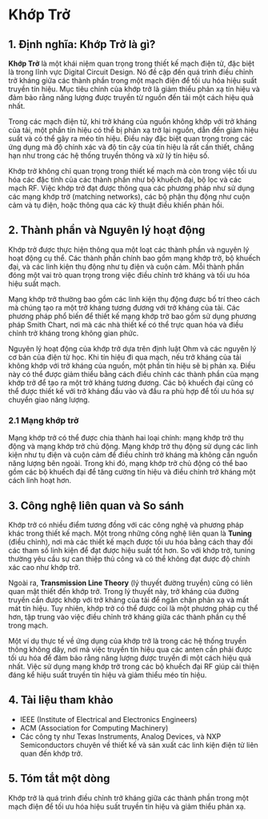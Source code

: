 # Khớp Trở

## 1. Định nghĩa: **Khớp Trở** là gì?
**Khớp Trở** là một khái niệm quan trọng trong thiết kế mạch điện tử, đặc biệt là trong lĩnh vực Digital Circuit Design. Nó đề cập đến quá trình điều chỉnh trở kháng giữa các thành phần trong một mạch điện để tối ưu hóa hiệu suất truyền tín hiệu. Mục tiêu chính của khớp trở là giảm thiểu phản xạ tín hiệu và đảm bảo rằng năng lượng được truyền từ nguồn đến tải một cách hiệu quả nhất. 

Trong các mạch điện tử, khi trở kháng của nguồn không khớp với trở kháng của tải, một phần tín hiệu có thể bị phản xạ trở lại nguồn, dẫn đến giảm hiệu suất và có thể gây ra méo tín hiệu. Điều này đặc biệt quan trọng trong các ứng dụng mà độ chính xác và độ tin cậy của tín hiệu là rất cần thiết, chẳng hạn như trong các hệ thống truyền thông và xử lý tín hiệu số.

Khớp trở không chỉ quan trọng trong thiết kế mạch mà còn trong việc tối ưu hóa các đặc tính của các thành phần như bộ khuếch đại, bộ lọc và các mạch RF. Việc khớp trở đạt được thông qua các phương pháp như sử dụng các mạng khớp trở (matching networks), các bộ phận thụ động như cuộn cảm và tụ điện, hoặc thông qua các kỹ thuật điều khiển phản hồi.

## 2. Thành phần và Nguyên lý hoạt động
Khớp trở được thực hiện thông qua một loạt các thành phần và nguyên lý hoạt động cụ thể. Các thành phần chính bao gồm mạng khớp trở, bộ khuếch đại, và các linh kiện thụ động như tụ điện và cuộn cảm. Mỗi thành phần đóng một vai trò quan trọng trong việc điều chỉnh trở kháng và tối ưu hóa hiệu suất mạch.

Mạng khớp trở thường bao gồm các linh kiện thụ động được bố trí theo cách mà chúng tạo ra một trở kháng tương đương với trở kháng của tải. Các phương pháp phổ biến để thiết kế mạng khớp trở bao gồm sử dụng phương pháp Smith Chart, nơi mà các nhà thiết kế có thể trực quan hóa và điều chỉnh trở kháng trong không gian phức. 

Nguyên lý hoạt động của khớp trở dựa trên định luật Ohm và các nguyên lý cơ bản của điện từ học. Khi tín hiệu đi qua mạch, nếu trở kháng của tải không khớp với trở kháng của nguồn, một phần tín hiệu sẽ bị phản xạ. Điều này có thể được giảm thiểu bằng cách điều chỉnh các thành phần của mạng khớp trở để tạo ra một trở kháng tương đương. Các bộ khuếch đại cũng có thể được thiết kế với trở kháng đầu vào và đầu ra phù hợp để tối ưu hóa sự chuyển giao năng lượng.

### 2.1 Mạng khớp trở
Mạng khớp trở có thể được chia thành hai loại chính: mạng khớp trở thụ động và mạng khớp trở chủ động. Mạng khớp trở thụ động sử dụng các linh kiện như tụ điện và cuộn cảm để điều chỉnh trở kháng mà không cần nguồn năng lượng bên ngoài. Trong khi đó, mạng khớp trở chủ động có thể bao gồm các bộ khuếch đại để tăng cường tín hiệu và điều chỉnh trở kháng một cách linh hoạt hơn.

## 3. Công nghệ liên quan và So sánh
Khớp trở có nhiều điểm tương đồng với các công nghệ và phương pháp khác trong thiết kế mạch. Một trong những công nghệ liên quan là **Tuning** (điều chỉnh), nơi mà các thiết kế mạch được tối ưu hóa bằng cách thay đổi các tham số linh kiện để đạt được hiệu suất tốt hơn. So với khớp trở, tuning thường yêu cầu sự can thiệp thủ công và có thể không đạt được độ chính xác cao như khớp trở.

Ngoài ra, **Transmission Line Theory** (lý thuyết đường truyền) cũng có liên quan mật thiết đến khớp trở. Trong lý thuyết này, trở kháng của đường truyền cần được khớp với trở kháng của tải để ngăn chặn phản xạ và mất mát tín hiệu. Tuy nhiên, khớp trở có thể được coi là một phương pháp cụ thể hơn, tập trung vào việc điều chỉnh trở kháng giữa các thành phần cụ thể trong mạch.

Một ví dụ thực tế về ứng dụng của khớp trở là trong các hệ thống truyền thông không dây, nơi mà việc truyền tín hiệu qua các anten cần phải được tối ưu hóa để đảm bảo rằng năng lượng được truyền đi một cách hiệu quả nhất. Việc sử dụng mạng khớp trở trong các bộ khuếch đại RF giúp cải thiện đáng kể hiệu suất truyền tín hiệu và giảm thiểu méo tín hiệu.

## 4. Tài liệu tham khảo
- IEEE (Institute of Electrical and Electronics Engineers)
- ACM (Association for Computing Machinery)
- Các công ty như Texas Instruments, Analog Devices, và NXP Semiconductors chuyên về thiết kế và sản xuất các linh kiện điện tử liên quan đến khớp trở.

## 5. Tóm tắt một dòng
Khớp trở là quá trình điều chỉnh trở kháng giữa các thành phần trong một mạch điện để tối ưu hóa hiệu suất truyền tín hiệu và giảm thiểu phản xạ.